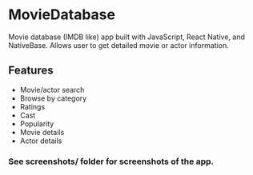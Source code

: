 # MovieDatabase
Movie database (IMDB like) app built with JavaScript, React Native, and NativeBase. Allows user to get detailed movie or actor information.

## Features
- Movie/actor search
- Browse by category
- Ratings
- Cast
- Popularity
- Movie details
- Actor details

### See screenshots/ folder for screenshots of the app.
